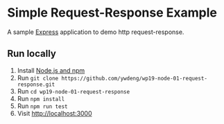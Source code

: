 # Simple Request-Response Example

A sample [Express](http://expressjs.com/) application to demo http request-response.

## Run locally

1. Install [Node.js and npm](https://nodejs.org/)
1. Run `git clone https://github.com/ywdeng/wp19-node-01-request-response.git`
1. Run `cd wp19-node-01-request-response`
1. Run `npm install`
1. Run `npm run test`
1. Visit [http://localhost:3000](http://localhost:3000)
